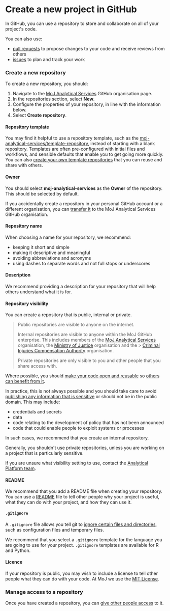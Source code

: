 # Create a new project in GitHub

In GitHub, you can use a repository to store and collaborate on all of your project's code.

You can also use:

- [pull requests](https://docs.github.com/en/pull-requests) to propose changes to your code and receive reviews from others
- [issues](https://docs.github.com/en/issues) to plan and track your work

### Create a new repository

To create a new repository, you should:

1. Navigate to the [MoJ Analytical Services](https://github.com/moj-analytical-services) GitHub organisation page.
2. In the repositories section, select **New**.
3. Configure the properties of your repository, in line with the information below.
4. Select **Create repository**.

#### Repository template

You may find it helpful to use a repository template, such as the [moj-analytical-services/template-repository](https://github.com/moj-analytical-services/template-repository), instead of starting with a blank repository. Templates are often pre-configured with initial files and workflows, and sensible defaults that enable you to get going more quickly. You can also [create your own template repositories](https://docs.github.com/en/repositories/creating-and-managing-repositories/creating-a-template-repository) that you can reuse and share with others.

#### Owner

You should select **moj-analytical-services** as the **Owner** of the repository. This should be selected by default.

If you accidentally create a repository in your personal GitHub account or a different organisation, you can [transfer it](https://docs.github.com/en/repositories/creating-and-managing-repositories/transferring-a-repository#transferring-a-repository-owned-by-your-personal-account) to the MoJ Analytical Services GitHub organisation.

#### Repository name

When choosing a name for your repository, we recommend:

- keeping it short and simple
- making it descriptive and meaningful
- avoiding abbreviations and acronyms
- using dashes to separate words and not full stops or underscores

#### Description

We recommend providing a description for your repository that will help others understand what it is for.

#### Repository visibility

You can create a repository that is public, internal or private.

> Public repositories are visible to anyone on the internet.
>
> Internal repositories are visible to anyone within the MoJ GitHub enterprise. This includes members of the [MoJ Analytical Services](https://github.com/moj-analytical-services) organisation, the [Ministry of Justice](https://github.com/ministryofjustice) organisation and the > [Criminal Injuries Compensation Authority](https://github.com/CriminalInjuriesCompensationAuthority) organisation.
>
> Private repositories are only visible to you and other people that you share access with.

Where possible, you should [make your code open and reusable](https://www.gov.uk/service-manual/technology/making-source-code-open-and-reusable) so [others can benefit from it](https://gds.blog.gov.uk/2017/09/04/the-benefits-of-coding-in-the-open/).

In practice, this is not always possible and you should take care to avoid [publishing any information that is sensitive](security-in-github.html) or should not be in the public domain. This may include:

- credentials and secrets
- data
- code relating to the development of policy that has not been announced
- code that could enable people to exploit systems or processes

In such cases, we recommend that you create an internal repository.

Generally, you shouldn't use private repositories, unless you are working on a project that is particularly sensitive.

If you are unsure what visibility setting to use, contact the [Analytical Platform team](../support.html).

#### README

We recommend that you add a README file when creating your repository. You can use a [README](https://docs.github.com/en/repositories/managing-your-repositorys-settings-and-features/customizing-your-repository/about-readmes) file to tell other people why your project is useful, what they can do with your project, and how they can use it.

#### `.gitignore`

A `.gitignore` file allows you tell git to [ignore certain files and directories](https://git-scm.com/book/en/v2/Git-Basics-Recording-Changes-to-the-Repository#_ignoring), such as configuration files and temporary files.

We recommend that you select a `.gitignore` template for the language you are going to use for your project. `.gitignore` templates are available for R and Python.

#### Licence

If your repository is public, you may wish to include a license to tell other people what they can do with your code. At MoJ we use the [MIT License](https://choosealicense.com/licenses/mit/).

### Manage access to a repository

Once you have created a repository, you can [give other people access](manage-access.html) to it.
